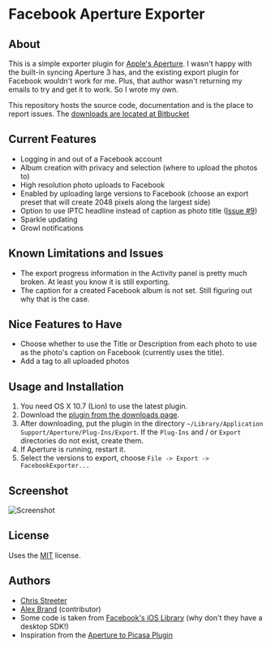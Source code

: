 # Facebook Aperture Exporter

## About
This is a simple exporter plugin for [Apple's Aperture][aperture]. I wasn't happy with the built-in syncing Aperture 3 has, and the existing export plugin for Facebook wouldn't work for me. Plus, that author wasn't returning my emails to try and get it to work. So I wrote my own.

This repository hosts the source code, documentation and is the place to report issues. The [downloads are located at Bitbucket][downloads]

## Current Features
* Logging in and out of a Facebook account
* Album creation with privacy and selection (where to upload the photos to)
* High resolution photo uploads to Facebook
* Enabled by uploading large versions to Facebook (choose an export preset that will create 2048 pixels along the largest side)
* Option to use IPTC headline instead of caption as photo title ([Issue #9][issue-9])
* Sparkle updating
* Growl notifications

## Known Limitations and Issues
* The export progress information in the Activity panel is pretty much broken. At least you know it is still exporting.
* The caption for a created Facebook album is not set. Still figuring out why that is the case.

## Nice Features to Have
* Choose whether to use the Title or Description from each photo to use as the photo's caption on Facebook (currently uses the title).
* Add a tag to all uploaded photos

## Usage and Installation
1. You need OS X 10.7 (Lion) to use the latest plugin.
2. Download the [plugin from the downloads page][downloads].
3. After downloading, put the plugin in the directory `~/Library/Application Support/Aperture/Plug-Ins/Export`. If the `Plug-Ins` and / or `Export` directories do not exist, create them.
4. If Aperture is running, restart it.
5. Select the versions to export, choose `File -> Export -> FacebookExporter...`

## Screenshot

![Screenshot][screenshot]

## License

Uses the [MIT][mit] license.

## Authors
* [Chris Streeter][chris-streeter]
* [Alex Brand][alex-brand] (contributor)
* Some code is taken from [Facebook's iOS Library][facebook-sdk] (why don't they have a desktop SDK!)
* Inspiration from the [Aperture to Picasa Plugin][aperture-picasa]


[aperture]: http://www.apple.com/aperture/
[gh-repo]: https://github.com/streeter/facebook-aperture-exporter
[downloads]: https://bitbucket.org/streeter/facebook-aperture-exporter/downloads
[issue-9]: https://github.com/streeter/facebook-aperture-exporter/issues/9
[screenshot]: https://github.com/streeter/facebook-aperture-exporter/raw/master/screenshot.png
[chris-streeter]: http://www.chrisstreeter.com
[alex-brand]: https://github.com/alinx
[facebook-sdk]: https://github.com/facebook/facebook-ios-sdk
[aperture-picasa]: http://code.google.com/p/aperture-picasa-plugin/
[mit]: http://opensource.org/licenses/MIT
